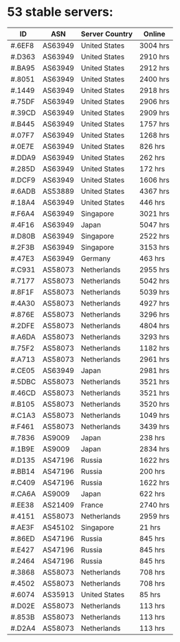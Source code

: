 # 53 stable servers:

| ID | ASN | Server Country | Online |
| ------ | ------ | ------ | ------ |
| #.6EF8 | AS63949 | United States | 3004 hrs |
| #.D363 | AS63949 | United States | 2910 hrs |
| #.BA95 | AS63949 | United States | 2912 hrs |
| #.8051 | AS63949 | United States | 2400 hrs |
| #.1449 | AS63949 | United States | 2918 hrs |
| #.75DF | AS63949 | United States | 2906 hrs |
| #.39CD | AS63949 | United States | 2909 hrs |
| #.B445 | AS63949 | United States | 1757 hrs |
| #.07F7 | AS63949 | United States | 1268 hrs |
| #.0E7E | AS63949 | United States | 826 hrs |
| #.DDA9 | AS63949 | United States | 262 hrs |
| #.285D | AS63949 | United States | 172 hrs |
| #.DCF9 | AS63949 | United States | 1606 hrs |
| #.6ADB | AS53889 | United States | 4367 hrs |
| #.18A4 | AS63949 | United States | 446 hrs |
| #.F6A4 | AS63949 | Singapore | 3021 hrs |
| #.4F16 | AS63949 | Japan | 5047 hrs |
| #.D80B | AS63949 | Singapore | 2522 hrs |
| #.2F3B | AS63949 | Singapore | 3153 hrs |
| #.47E3 | AS63949 | Germany | 463 hrs |
| #.C931 | AS58073 | Netherlands | 2955 hrs |
| #.7177 | AS58073 | Netherlands | 5042 hrs |
| #.8F1F | AS58073 | Netherlands | 5039 hrs |
| #.4A30 | AS58073 | Netherlands | 4927 hrs |
| #.876E | AS58073 | Netherlands | 3296 hrs |
| #.2DFE | AS58073 | Netherlands | 4804 hrs |
| #.A6DA | AS58073 | Netherlands | 3293 hrs |
| #.75F2 | AS58073 | Netherlands | 1182 hrs |
| #.A713 | AS58073 | Netherlands | 2961 hrs |
| #.CE05 | AS63949 | Japan | 2981 hrs |
| #.5DBC | AS58073 | Netherlands | 3521 hrs |
| #.46CD | AS58073 | Netherlands | 3521 hrs |
| #.B105 | AS58073 | Netherlands | 3520 hrs |
| #.C1A3 | AS58073 | Netherlands | 1049 hrs |
| #.F461 | AS58073 | Netherlands | 3439 hrs |
| #.7836 | AS9009 | Japan | 238 hrs |
| #.1B9E | AS9009 | Japan | 2834 hrs |
| #.D135 | AS47196 | Russia | 1622 hrs |
| #.BB14 | AS47196 | Russia | 200 hrs |
| #.C409 | AS47196 | Russia | 1622 hrs |
| #.CA6A | AS9009 | Japan | 622 hrs |
| #.EE38 | AS21409 | France | 2740 hrs |
| #.4151 | AS58073 | Netherlands | 2959 hrs |
| #.AE3F | AS45102 | Singapore | 21 hrs |
| #.86ED | AS47196 | Russia | 845 hrs |
| #.E427 | AS47196 | Russia | 845 hrs |
| #.2464 | AS47196 | Russia | 845 hrs |
| #.3868 | AS58073 | Netherlands | 708 hrs |
| #.4502 | AS58073 | Netherlands | 708 hrs |
| #.6074 | AS35913 | United States | 85 hrs |
| #.D02E | AS58073 | Netherlands | 113 hrs |
| #.853B | AS58073 | Netherlands | 113 hrs |
| #.D2A4 | AS58073 | Netherlands | 113 hrs |

